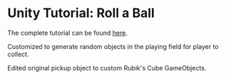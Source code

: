 # Unity Tutorial: Roll a Ball

The complete tutorial can be found [here](https://unity3d.com/learn/tutorials/projects/roll-ball-tutorial/).

Customized to generate random objects in the playing field for player to collect.

Edited original pickup object to custom Rubik's Cube GameObjects.
